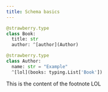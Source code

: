 ```yaml
---
title: Schema basics
---
```


```python
@strawberry.type
class Book:
  title: str
  author: ^[author](Author)

@strawberry.type
class Author:
  name: str = "Example"
  ^[lol](books: typing.List['Book'])
```

<CodeNotes>
  <note id="author">This is the content of the footnote</note>
  <note id="lol">LOL</note>
</CodeNotes>
